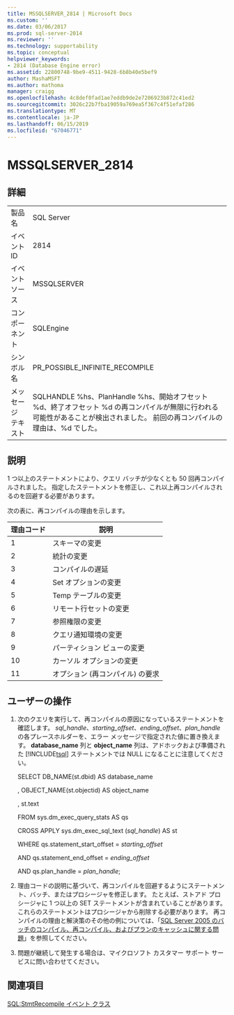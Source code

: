 ```yaml
---
title: MSSQLSERVER_2814 | Microsoft Docs
ms.custom: ''
ms.date: 03/06/2017
ms.prod: sql-server-2014
ms.reviewer: ''
ms.technology: supportability
ms.topic: conceptual
helpviewer_keywords:
- 2814 (Database Engine error)
ms.assetid: 22800748-9be9-4511-9428-6b8b40e5bef9
author: MashaMSFT
ms.author: mathoma
manager: craigg
ms.openlocfilehash: 4c8def0fad1ae7eddb9de2e7206923b872c41ed2
ms.sourcegitcommit: 3026c22b7fba19059a769ea5f367c4f51efaf286
ms.translationtype: MT
ms.contentlocale: ja-JP
ms.lasthandoff: 06/15/2019
ms.locfileid: "67046771"
---
```

# <a name="mssqlserver2814"></a>MSSQLSERVER_2814
    
## <a name="details"></a>詳細  
  
|||  
|-|-|  
|製品名|SQL Server|  
|イベント ID|2814|  
|イベント ソース|MSSQLSERVER|  
|コンポーネント|SQLEngine|  
|シンボル名|PR_POSSIBLE_INFINITE_RECOMPILE|  
|メッセージ テキスト|SQLHANDLE %hs、PlanHandle %hs、開始オフセット %d、終了オフセット %d の再コンパイルが無限に行われる可能性があることが検出されました。 前回の再コンパイルの理由は、%d でした。|  
  
## <a name="explanation"></a>説明  
 1 つ以上のステートメントにより、クエリ バッチが少なくとも 50 回再コンパイルされました。 指定したステートメントを修正し、これ以上再コンパイルされるのを回避する必要があります。  
  
 次の表に、再コンパイルの理由を示します。  
  
|理由コード|説明|  
|-----------------|-----------------|  
|1|スキーマの変更|  
|2|統計の変更|  
|3|コンパイルの遅延|  
|4|Set オプションの変更|  
|5|Temp テーブルの変更|  
|6|リモート行セットの変更|  
|7|参照権限の変更|  
|8|クエリ通知環境の変更|  
|9|パーティション ビューの変更|  
|10|カーソル オプションの変更|  
|11|オプション (再コンパイル) の要求|  
  
## <a name="user-action"></a>ユーザーの操作  
  
1.  次のクエリを実行して、再コンパイルの原因になっているステートメントを確認します。 *sql_handle*、*starting_offset*、*ending_offset*、*plan_handle* の各プレースホルダーを、エラー メッセージで指定された値に置き換えます。 **database_name** 列と **object_name** 列は、アドホックおよび準備された [!INCLUDE[tsql](../../includes/tsql-md.md)] ステートメントでは NULL になることに注意してください。  
  
     SELECT DB_NAME(st.dbid) AS database_name  
  
     , OBJECT_NAME(st.objectid) AS object_name  
  
     , st.text  
  
     FROM sys.dm_exec_query_stats AS qs  
  
     CROSS APPLY sys.dm_exec_sql_text (*sql_handle*) AS st  
  
     WHERE qs.statement_start_offset = *starting_offset*  
  
     AND qs.statement_end_offset = *ending_offset*  
  
     AND qs.plan_handle = *plan_handle*;  
  
2.  理由コードの説明に基づいて、再コンパイルを回避するようにステートメント、バッチ、またはプロシージャを修正します。 たとえば、ストアド プロシージャに 1 つ以上の SET ステートメントが含まれていることがあります。 これらのステートメントはプロシージャから削除する必要があります。 再コンパイルの理由と解決策のその他の例については、「[SQL Server 2005 のバッチのコンパイル、再コンパイル、およびプランのキャッシュに関する問題](https://docs.microsoft.com/previous-versions/sql/sql-server-2005/administrator/cc966425(v=technet.10))」を参照してください。  
  
3.  問題が継続して発生する場合は、マイクロソフト カスタマー サポート サービスに問い合わせてください。  
  
## <a name="see-also"></a>関連項目  
 [SQL:StmtRecompile イベント クラス](../event-classes/sql-stmtrecompile-event-class.md)  
  
  

